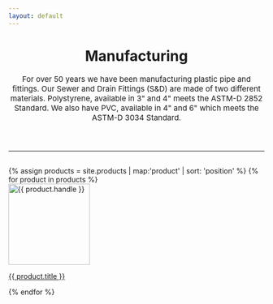 ```yaml
---
layout: default
---
```


<header class="section-header">
  <h1 class="section-header--title">Manufacturing</h1>
  <div class="rte rte--header" style="font-size: 15px">
    For over 50 years we have been manufacturing plastic pipe and fittings. Our Sewer and Drain Fittings<span> (S&amp;D)</span> are made of two different materials. Polystyrene, available in 3" and 4" meets the ASTM-D 2852 Standard. We also have PVC, available in 4" and 6" which meets the ASTM-D 3034 Standard.
  </div>
</header>
<hr style="margin: 30px 0">
<div class="grid-uniform">
{% assign products = site.products | map:'product' | sort: 'position' %}
{% for product in products %}
  <div class="grid-item large--one-quarter medium-down--one-half product">
    <a href="/products/{{ product.handle }}" class="product-grid-item product-list-item">
      <div class="grid">
        <div class="grid-item whole">
          <img src="{{ product.images[0] }}" alt="{{ product.handle }}" height="160" width="160">
          <!-- make image compact CDN size & include alt tag with encoding -->
        </div>
        <div class="grid-item whole">
          <p class="h2">{{ product.title }}</p>
        </div>
      </div>
    </a>
  </div>
{% endfor %}
</div>
